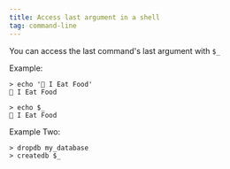 ```yaml
---
title: Access last argument in a shell
tag: command-line
---
```


You can access the last command's last argument with `$_`

Example:

```shell
> echo '🍟 I Eat Food'
🍟 I Eat Food

> echo $_
🍟 I Eat Food
```

Example Two:

```shell
> dropdb my_database
> createdb $_
```
